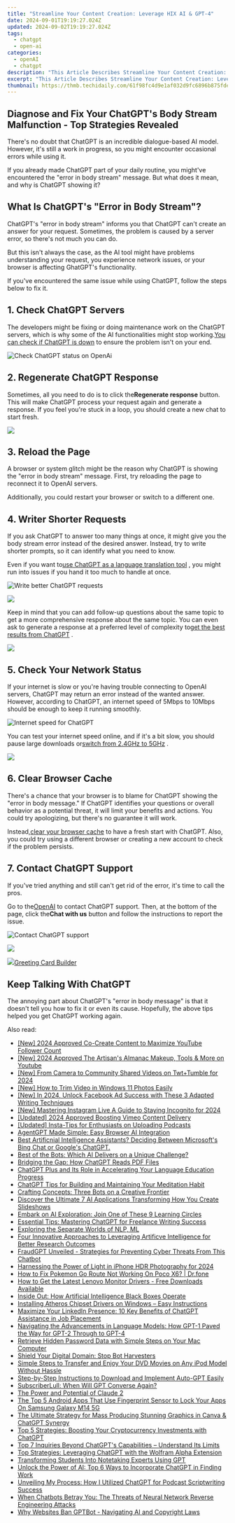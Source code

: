 ```yaml
---
title: "Streamline Your Content Creation: Leverage HIX AI & GPT-4"
date: 2024-09-01T19:19:27.024Z
updated: 2024-09-02T19:19:27.024Z
tags:
  - chatgpt
  - open-ai
categories:
  - openAI
  - chatgpt
description: "This Article Describes Streamline Your Content Creation: Leverage HIX AI & GPT-4"
excerpt: "This Article Describes Streamline Your Content Creation: Leverage HIX AI & GPT-4"
thumbnail: https://thmb.techidaily.com/61f98fc4d9e1af032d9fc6896b875fde870b9cc610ca573f8ea2783fc3752f47.jpg
---
```


## Diagnose and Fix Your ChatGPT's Body Stream Malfunction - Top Strategies Revealed

 There's no doubt that ChatGPT is an incredible dialogue-based AI model. However, it's still a work in progress, so you might encounter occasional errors while using it.

 If you already made ChatGPT part of your daily routine, you might've encountered the "error in body stream" message. But what does it mean, and why is ChatGPT showing it?

## What Is ChatGPT's "Error in Body Stream"?

 ChatGPT's "error in body stream" informs you that ChatGPT can't create an answer for your request. Sometimes, the problem is caused by a server error, so there's not much you can do.

 But this isn't always the case, as the AI tool might have problems understanding your request, you experience network issues, or your browser is affecting GhatGPT's functionality.

 If you've encountered the same issue while using ChatGPT, follow the steps below to fix it.

## 1\. Check ChatGPT Servers

 The developers might be fixing or doing maintenance work on the ChatGPT servers, which is why some of the AI functionalities might stop working.[You can check if ChatGPT is down](https://www.makeuseof.com/is-chatgpt-down-how-find-out-chatgpt-current-status/) to ensure the problem isn't on your end.

![Check ChatGPT status on OpenAi](https://static1.makeuseofimages.com/wordpress/wp-content/uploads/2023/03/openai-status-1.jpg)

## 2\. Regenerate ChatGPT Response

 Sometimes, all you need to do is to click the**Regenerate response** button. This will make ChatGPT process your request again and generate a response. If you feel you're stuck in a loop, you should create a new chat to start fresh.

<!-- affiliate ads begin -->
<a href="https://shop.manycam.com/order/checkout.php?PRODS=17728032&QTY=1&AFFILIATE=108875&CART=1"><img src="https://secure.avangate.com/images/merchant/8230bea7d54bcdf99cdfe85cb07313d5/mcaffbanner920x120.png" border="0"></a>
<!-- affiliate ads end -->
## 3\. Reload the Page

 A browser or system glitch might be the reason why ChatGPT is showing the "error in body stream" message. First, try reloading the page to reconnect it to OpenAI servers.

 Additionally, you could restart your browser or switch to a different one.

## 4\. Writer Shorter Requests

 If you ask ChatGPT to answer too many things at once, it might give you the body stream error instead of the desired answer. Instead, try to write shorter prompts, so it can identify what you need to know.

 Even if you want to[use ChatGPT as a language translation tool](https://www.makeuseof.com/how-to-translate-with-chatgpt/) , you might run into issues if you hand it too much to handle at once.

![Write better ChatGPT requests](https://static1.makeuseofimages.com/wordpress/wp-content/uploads/2023/03/more-questions-1.jpg)

<!-- affiliate ads begin -->
<a href="https://estore.winxdvd.com/order/checkout.php?PRODS=4081991&QTY=1&AFFILIATE=108875&CART=1"><img src="https://www.winxdvd.com/affiliate/new-banner/wt-500x500.jpg" border="0"></a>
<!-- affiliate ads end -->
 Keep in mind that you can add follow-up questions about the same topic to get a more comprehensive response about the same topic. You can even ask to generate a response at a preferred level of complexity to[get the best results from ChatGPT](https://www.makeuseof.com/how-to-get-best-results-from-chatgpt/) .

<!-- affiliate ads begin -->
<a href="https://shop.mondly.com/affiliate.php?ACCOUNT=ATISTUDI&AFFILIATE=108875&PATH=https%3A%2F%2Fwww.mondly.com%3FAFFILIATE%3D108875%26RESOURCE%3D%2BEducational%2B970x90%2B"><img src="https://secure.avangate.com/images/merchant/69c418c33ec2e1a4267fa9bb77fa1428/educational-970x90.gif" border="0"></a>
<!-- affiliate ads end -->
## 5\. Check Your Network Status

 If your internet is slow or you're having trouble connecting to OpenAI servers, ChatGPT may return an error instead of the wanted answer. However, according to ChatGPT, an internet speed of 5Mbps to 10Mbps should be enough to keep it running smoothly.

![Internet speed for ChatGPT](https://static1.makeuseofimages.com/wordpress/wp-content/uploads/2023/03/chatgpt-speed-1.jpg)

 You can test your internet speed online, and if it's a bit slow, you should pause large downloads or[switch from 2.4GHz to 5GHz](https://www.makeuseof.com/how-to-switch-from-24ghz-to-5ghz-in-windows-10/) .

<!-- affiliate ads begin -->
<a href="https://estore.winxdvd.com/order/checkout.php?PRODS=1412049&QTY=1&AFFILIATE=108875&CART=1"><img src="https://www.winxdvd.com/affiliate/new-banner/pt-200x200.jpg" border="0"></a>
<!-- affiliate ads end -->
## 6\. Clear Browser Cache

 There's a chance that your browser is to blame for ChatGPT showing the "error in body message." If ChatGPT identifies your questions or overall behavior as a potential threat, it will limit your benefits and actions. You could try apologizing, but there's no guarantee it will work.

 Instead,[clear your browser cache](https://www.makeuseof.com/how-to-clear-cookies-cache-in-chrome/) to have a fresh start with ChatGPT. Also, you could try using a different browser or creating a new account to check if the problem persists.

## 7\. Contact ChatGPT Support

 If you've tried anything and still can't get rid of the error, it's time to call the pros.

 Go to the[OpenAI](https://platform.openai.com/overview) to contact ChatGPT support. Then, at the bottom of the page, click the**Chat with us** button and follow the instructions to report the issue.

![Contact ChatGPT support](https://static1.makeuseofimages.com/wordpress/wp-content/uploads/2023/03/chatgpt-support-1.jpg)

<!-- affiliate ads begin -->
<a href="https://shop.mondly.com/affiliate.php?ACCOUNT=ATISTUDI&AFFILIATE=108875&PATH=https%3A%2F%2Fwww.mondly.com%3FAFFILIATE%3D108875%26RESOURCE%3D%2BGeneral%2B970x90%2B"><img src="https://secure.avangate.com/images/merchant/69c418c33ec2e1a4267fa9bb77fa1428/general-970x90.gif" border="0"></a>
<!-- affiliate ads end -->
<!-- affiliate ads begin -->
<a href="https://secure.2checkout.com/order/checkout.php?PRODS=2067133&QTY=1&AFFILIATE=108875&CART=1"><img src="https://www.pearlmountainsoft.com/n_img/product/gcb/banScrn.jpg" border="0">Greeting Card Builder</a>
<!-- affiliate ads end -->
## Keep Talking With ChatGPT

 The annoying part about ChatGPT's "error in body message" is that it doesn't tell you how to fix it or even its cause. Hopefully, the above tips helped you get ChatGPT working again.


<ins class="adsbygoogle"
     style="display:block"
     data-ad-format="autorelaxed"
     data-ad-client="ca-pub-7571918770474297"
     data-ad-slot="1223367746"></ins>



<ins class="adsbygoogle"
     style="display:block"
     data-ad-client="ca-pub-7571918770474297"
     data-ad-slot="8358498916"
     data-ad-format="auto"
     data-full-width-responsive="true"></ins>

<span class="atpl-alsoreadstyle">Also read:</span>
<div><ul>
<li><a href="https://youtube-zero.techidaily.com/024-approved-co-create-content-to-maximize-youtube-follower-count/"><u>[New] 2024 Approved  Co-Create Content to Maximize YouTube Follower Count</u></a></li>
<li><a href="https://youtube-blog.techidaily.com/024-approved-the-artisans-almanac-makeup-tools-and-more-on-youtube/"><u>[New] 2024 Approved  The Artisan's Almanac  Makeup, Tools & More on Youtube</u></a></li>
<li><a href="https://twitter-videos.techidaily.com/new-from-camera-to-community-shared-videos-on-twtplustumble-for-2024/"><u>[New] From Camera to Community  Shared Videos on Twt+Tumble for 2024</u></a></li>
<li><a href="https://some-techniques.techidaily.com/new-how-to-trim-video-in-windows-11-photos-easily/"><u>[New] How to Trim Video in Windows 11 Photos Easily</u></a></li>
<li><a href="https://facebook-videos.techidaily.com/new-in-2024-unlock-facebook-ad-success-with-these-3-adapted-writing-techniques/"><u>[New] In 2024, Unlock Facebook Ad Success with These 3 Adapted Writing Techniques</u></a></li>
<li><a href="https://article-files.techidaily.com/new-mastering-instagram-live-a-guide-to-staying-incognito-for-2024/"><u>[New] Mastering Instagram Live  A Guide to Staying Incognito for 2024</u></a></li>
<li><a href="https://vimeo-videos.techidaily.com/updated-2024-approved-boosting-vimeo-content-delivery/"><u>[Updated] 2024 Approved  Boosting Vimeo Content Delivery</u></a></li>
<li><a href="https://extra-support.techidaily.com/updated-insta-tips-for-enthusiasts-on-uploading-podcasts/"><u>[Updated] Insta-Tips for Enthusiasts on Uploading Podcasts</u></a></li>
<li><a href="https://tech-revival.techidaily.com/agentgpt-made-simple-easy-browser-ai-integration/"><u>AgentGPT Made Simple: Easy Browser AI Integration</u></a></li>
<li><a href="https://tech-revival.techidaily.com/best-artificnial-intelligence-assistants-deciding-between-microsofts-bing-chat-or-googles-chatgpt/"><u>Best Artificnial Intelligence Assistants? Deciding Between Microsoft's Bing Chat or Google's ChatGPT.</u></a></li>
<li><a href="https://tech-revival.techidaily.com/best-of-the-bots-which-ai-delivers-on-a-unique-challenge/"><u>Best of the Bots: Which AI Delivers on a Unique Challenge?</u></a></li>
<li><a href="https://tech-revival.techidaily.com/bridging-the-gap-how-chatgpt-reads-pdf-files/"><u>Bridging the Gap: How ChatGPT Reads PDF Files</u></a></li>
<li><a href="https://tech-revival.techidaily.com/chatgpt-plus-and-its-role-in-accelerating-your-language-education-progress/"><u>ChatGPT Plus and Its Role in Accelerating Your Language Education Progress</u></a></li>
<li><a href="https://tech-revival.techidaily.com/chatgpt-tips-for-building-and-maintaining-your-meditation-habit/"><u>ChatGPT Tips for Building and Maintaining Your Meditation Habit</u></a></li>
<li><a href="https://tech-revival.techidaily.com/crafting-concepts-three-bots-on-a-creative-frontier/"><u>Crafting Concepts: Three Bots on a Creative Frontier</u></a></li>
<li><a href="https://tech-revival.techidaily.com/discover-the-ultimate-7-ai-applications-transforming-how-you-create-slideshows/"><u>Discover the Ultimate 7 AI Applications Transforming How You Create Slideshows</u></a></li>
<li><a href="https://tech-revival.techidaily.com/embark-on-ai-exploration-join-one-of-these-9-learning-circles/"><u>Embark on AI Exploration: Join One of These 9 Learning Circles</u></a></li>
<li><a href="https://tech-revival.techidaily.com/essential-tips-mastering-chatgpt-for-freelance-writing-success/"><u>Essential Tips: Mastering ChatGPT for Freelance Writing Success</u></a></li>
<li><a href="https://tech-revival.techidaily.com/exploring-the-separate-worlds-of-nlp-ml/"><u>Exploring the Separate Worlds of NLP, ML</u></a></li>
<li><a href="https://tech-revival.techidaily.com/four-innovative-approaches-to-leveraging-artificve-intelligence-for-better-research-outcomes/"><u>Four Innovative Approaches to Leveraging Artificve Intelligence for Better Research Outcomes</u></a></li>
<li><a href="https://tech-revival.techidaily.com/fraudgpt-unveiled-strategies-for-preventing-cyber-threats-from-this-chatbot/"><u>FraudGPT Unveiled - Strategies for Preventing Cyber Threats From This Chatbot</u></a></li>
<li><a href="https://fox-info.techidaily.com/harnessing-the-power-of-light-in-iphone-hdr-photography-for-2024/"><u>Harnessing the Power of Light in iPhone HDR Photography for 2024</u></a></li>
<li><a href="https://pokemon-go-android.techidaily.com/how-to-fix-pokemon-go-route-not-working-on-poco-x6-drfone-by-drfone-virtual-android/"><u>How to Fix Pokemon Go Route Not Working On Poco X6? | Dr.fone</u></a></li>
<li><a href="https://tech-revival.techidaily.com/how-to-get-the-latest-lenovo-monitor-drivers-free-downloads-available/"><u>How to Get the Latest Lenovo Monitor Drivers - Free Downloads Available</u></a></li>
<li><a href="https://tech-revival.techidaily.com/inside-out-how-artificial-intelligence-black-boxes-operate/"><u>Inside Out: How Artificial Intelligence Black Boxes Operate</u></a></li>
<li><a href="https://hardware-help.techidaily.com/installing-atheros-chipset-drivers-on-windows-easy-instructions/"><u>Installing Atheros Chipset Drivers on Windows – Easy Instructions</u></a></li>
<li><a href="https://tech-revival.techidaily.com/maximize-your-linkedin-presence-10-key-benefits-of-chatgpt-assistance-in-job-placement/"><u>Maximize Your LinkedIn Presence: 10 Key Benefits of ChatGPT Assistance in Job Placement</u></a></li>
<li><a href="https://tech-revival.techidaily.com/navigating-the-advancements-in-language-models-how-gpt-1-paved-the-way-for-gpt-2-through-to-gpt-4/"><u>Navigating the Advancements in Language Models: How GPT-1 Paved the Way for GPT-2 Through to GPT-4</u></a></li>
<li><a href="https://techtrends.techidaily.com/retrieve-hidden-password-data-with-simple-steps-on-your-mac-computer/"><u>Retrieve Hidden Password Data with Simple Steps on Your Mac Computer</u></a></li>
<li><a href="https://tech-revival.techidaily.com/shield-your-digital-domain-stop-bot-harvesters/"><u>Shield Your Digital Domain: Stop Bot Harvesters</u></a></li>
<li><a href="https://techtrends.techidaily.com/simple-steps-to-transfer-and-enjoy-your-dvd-movies-on-any-ipod-model-without-hassle/"><u>Simple Steps to Transfer and Enjoy Your DVD Movies on Any iPod Model Without Hassle</u></a></li>
<li><a href="https://tech-revival.techidaily.com/step-by-step-instructions-to-download-and-implement-auto-gpt-easily/"><u>Step-by-Step Instructions to Download and Implement Auto-GPT Easily</u></a></li>
<li><a href="https://tech-revival.techidaily.com/subscriberlull-when-will-gpt-converse-again/"><u>SubscriberLull: When Will GPT Converse Again?</u></a></li>
<li><a href="https://tech-revival.techidaily.com/the-power-and-potential-of-claude-2/"><u>The Power and Potential of Claude 2</u></a></li>
<li><a href="https://android-unlock.techidaily.com/the-top-5-android-apps-that-use-fingerprint-sensor-to-lock-your-apps-on-samsung-galaxy-m14-5g-by-drfone-android/"><u>The Top 5 Android Apps That Use Fingerprint Sensor to Lock Your Apps On Samsung Galaxy M14 5G</u></a></li>
<li><a href="https://tech-revival.techidaily.com/the-ultimate-strategy-for-mass-producing-stunning-graphics-in-canva-and-chatgpt-synergy/"><u>The Ultimate Strategy for Mass Producing Stunning Graphics in Canva & ChatGPT Synergy</u></a></li>
<li><a href="https://tech-revival.techidaily.com/top-5-strategies-boosting-your-cryptocurrency-investments-with-chatgpt/"><u>Top 5 Strategies: Boosting Your Cryptocurrency Investments with ChatGPT</u></a></li>
<li><a href="https://tech-revival.techidaily.com/top-7-inquiries-beyond-chatgpts-capabilities-understand-its-limits/"><u>Top 7 Inquiries Beyond ChatGPT's Capabilities – Understand Its Limits</u></a></li>
<li><a href="https://tech-revival.techidaily.com/top-strategies-leveraging-chatgpt-with-the-wolfram-alpha-extension/"><u>Top Strategies: Leveraging ChatGPT with the Wolfram Alpha Extension</u></a></li>
<li><a href="https://tech-revival.techidaily.com/transforming-students-into-notetaking-experts-using-gpt/"><u>Transforming Students Into Notetaking Experts Using GPT</u></a></li>
<li><a href="https://tech-revival.techidaily.com/unlock-the-power-of-ai-top-6-ways-to-incorporate-chatgpt-in-finding-work/"><u>Unlock the Power of AI: Top 6 Ways to Incorporate ChatGPT in Finding Work</u></a></li>
<li><a href="https://tech-revival.techidaily.com/unveiling-my-process-how-i-utilized-chatgpt-for-podcast-scriptwriting-success/"><u>Unveiling My Process: How I Utilized ChatGPT for Podcast Scriptwriting Success</u></a></li>
<li><a href="https://tech-revival.techidaily.com/when-chatbots-betray-you-the-threats-of-neural-network-reverse-engineering-attacks/"><u>When Chatbots Betray You: The Threats of Neural Network Reverse Engineering Attacks</u></a></li>
<li><a href="https://tech-revival.techidaily.com/why-websites-ban-gptbot-navigating-ai-and-copyright-laws/"><u>Why Websites Ban GPTBot - Navigating AI and Copyright Laws</u></a></li>
</ul></div>
